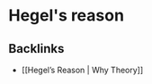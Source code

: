 # Hegel's reason



<a id="org93eb906"></a>

## Backlinks

-   [[Hegel&rsquo;s Reason | Why Theory]]
